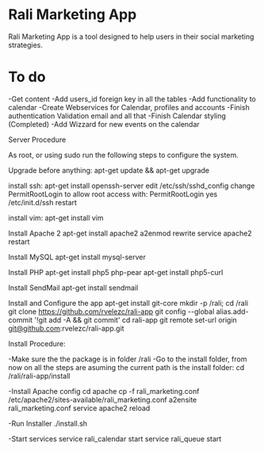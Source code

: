 # Rali Marketing App

Rali Marketing App is a tool designed to help users in their social marketing strategies.


# To do
-Get content
-Add users_id foreign key in all the tables
-Add functionality to calendar
-Create Webservices for Calendar, profiles and accounts
-Finish authentication Validation email and all that
-Finish Calendar styling (Completed)
-Add Wizzard for new events on the calendar



Server Procedure

As root, or using sudo run the following steps to configure the system.

Upgrade before anything:
apt-get update && apt-get upgrade

install ssh:
apt-get install openssh-server
edit /etc/ssh/sshd_config
change PermitRootLogin to allow root access with:
PermitRootLogin yes
/etc/init.d/ssh restart


install vim:
apt-get install vim

Install Apache 2
apt-get install apache2
a2enmod rewrite
service apache2 restart

Install MySQL
apt-get install mysql-server

Install PHP
apt-get install php5 php-pear
apt-get install php5-curl

Install SendMail
apt-get install sendmail

Install and Configure the app
apt-get install git-core
mkdir -p /rali; cd /rali
git clone https://github.com/rvelezc/rali-app
git config --global alias.add-commit '!git add -A && git commit'
cd rali-app
git remote set-url origin git@github.com:rvelezc/rali-app.git

Install Procedure:

-Make sure the the package is in folder /rali
-Go to the install folder, from now on all the steps are asuming the current path is the install folder:
    cd /rali/rali-app/install

-Install Apache config
    cd apache
    cp -f rali_marketing.conf /etc/apache2/sites-available/rali_marketing.conf
    a2ensite rali_marketing.conf
    service apache2 reload

-Run Installer
   ./install.sh
    
-Start services
    service rali_calendar start
    service rali_queue start




